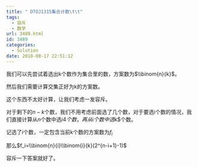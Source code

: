 ```yaml
---
title: " DTOJ1315集合计数\t\t"
tags:
  - 容斥
  - 数学
url: 3489.html
id: 3489
categories:
  - Solution
date: 2018-08-17 22:51:12
---
```


我们可以先尝试着选出k个数作为集合里的数，方案数为$\\binom{n}{k}$。

然后我们需要计算交集正好为k的方案数。

这个东西不太好计算，让我们考虑一发容斥。

对于剩下的$n-k$个数，我们不用考虑前面选了几个数，对于要选i个数的情况，我们直接计算从$n$个数中选$i4个数，再从$i$个数中选$k$个数。

记选了$i$个数，一定包含当前k个数的方案数为$f_i$

那么$f_i=\\binom{n}{i}\\binom{i}{k}(2^{n-i+1}-1)$

容斥一下答案就好了。